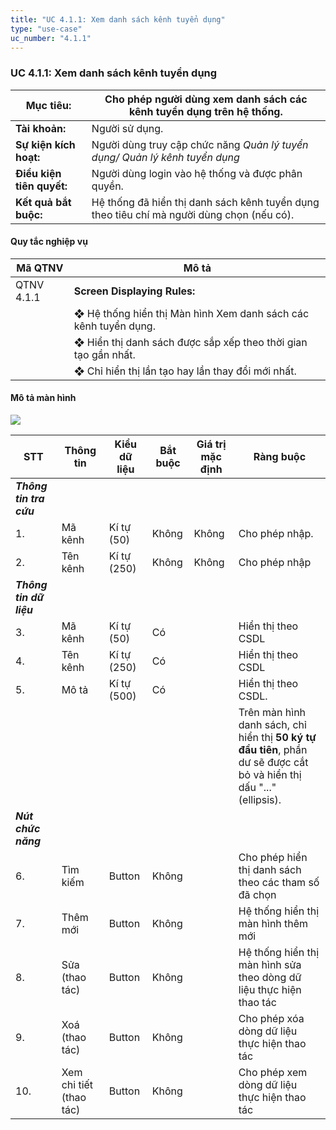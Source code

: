 ```yaml
---
title: "UC 4.1.1: Xem danh sách kênh tuyển dụng"
type: "use-case"
uc_number: "4.1.1"
---
```


### ​UC 4.1.1: Xem danh sách kênh tuyển dụng

| **Mục tiêu:** | Cho phép người dùng xem danh sách các kênh tuyển dụng trên hệ thống. |
| --- | --- |
| **Tài khoản:** | Người sử dụng. |
| **Sự kiện kích hoạt:** | Người dùng truy cập chức năng *Quản lý tuyển dụng/ Quản lý kênh tuyển dụng* |
| **Điều kiện tiên quyết:** | Người dùng login vào hệ thống và được phân quyền. |
| **Kết quả bắt buộc:** | Hệ thống đã hiển thị danh sách kênh tuyển dụng theo tiêu chí mà người dùng chọn (nếu có). |

#### Quy tắc nghiệp vụ

| **Mã QTNV** | **Mô tả** |
| --- | --- |
| QTNV 4.1.1 | **Screen Displaying Rules:** |
|  | ❖ Hệ thống hiển thị Màn hình Xem danh sách các kênh tuyển dụng. |
|  | ❖ Hiển thị danh sách được sắp xếp theo thời gian tạo gần nhất. |
|  | ❖ Chỉ hiển thị lần tạo hay lần thay đổi mới nhất. |

#### Mô tả màn hình

![](media/image34.png)

| **STT** | **Thông tin** | **Kiểu dữ liệu** | **Bắt buộc** | **Giá trị mặc định** | **Ràng buộc** |
| --- | --- | --- | --- | --- | --- |
| ***Thông tin tra cứu*** |  |  |  |  |  |
| 1\. | Mã kênh | Kí tự (50) | Không | Không | Cho phép nhập. |
| 2\. | Tên kênh | Kí tự (250) | Không | Không | Cho phép nhập |
| ***Thông tin dữ liệu*** |  |  |  |  |  |
| 3\. | Mã kênh | Kí tự (50) | Có |  | Hiển thị theo CSDL |
| 4\. | Tên kênh | Kí tự (250) | Có |  | Hiển thị theo CSDL |
| 5\. | Mô tả | Kí tự (500) | Có |  | Hiển thị theo CSDL. |
|  |  |  |  |  | Trên màn hình danh sách, chỉ hiển thị **50 ký tự đầu tiên**, phần dư sẽ được cắt bỏ và hiển thị dấu \"...\" (ellipsis). |
| ***Nút chức năng*** |  |  |  |  |  |
| 6\. | Tìm kiếm | Button | Không |  | Cho phép hiển thị danh sách theo các tham số đã chọn |
| 7\. | Thêm mới | Button | Không |  | Hệ thống hiển thị màn hình thêm mới |
| 8\. | Sửa (thao tác) | Button | Không |  | Hệ thống hiển thị màn hình sửa theo dòng dữ liệu thực hiện thao tác |
| 9\. | Xoá (thao tác) | Button | Không |  | Cho phép xóa dòng dữ liệu thực hiện thao tác |
| 10\. | Xem chi tiết (thao tác) | Button | Không |  | Cho phép xem dòng dữ liệu thực hiện thao tác |
